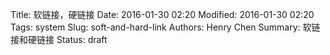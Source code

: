 Title: 软链接，硬链接
Date: 2016-01-30 02:20
Modified: 2016-01-30 02:20
Tags: system
Slug: soft-and-hard-link
Authors: Henry Chen
Summary: 软链接和硬链接
Status: draft


